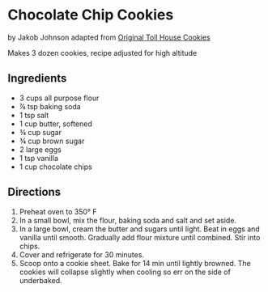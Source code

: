 # Chocolate Chip Cookies 
by Jakob Johnson adapted from [Original Toll House Cookies](https://www.allrecipes.com/recipe/174864/original-nestle-toll-house-chocolate-chip-cookies/)

Makes 3 dozen cookies, recipe adjusted for high altitude

## Ingredients
* 3 cups all purpose flour
* ⅞ tsp baking soda 
* 1 tsp salt
* 1 cup butter, softened
* ¾ cup sugar
* ¾ cup brown sugar
* 2 large eggs
* 1 tsp vanilla
* 1 cup chocolate chips

## Directions
1. Preheat oven to 350° F
2. In a small bowl, mix the flour, baking soda and salt and set aside.
3. In a large bowl, cream the butter and sugars until light. Beat in eggs and vanilla until smooth. Gradually add flour mixture until combined. Stir into chips.
4. Cover and refrigerate for 30 minutes. 
5. Scoop onto a cookie sheet. Bake for 14 min until lightly browned. The cookies will collapse slightly when cooling so err on the side of underbaked. 
